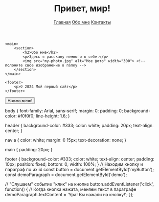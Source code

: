 <!DOCTYPE html>
<html lang="ru">
<head>
    <meta charset="UTF-8">
    <meta name="viewport" content="width=device-width, initial-scale=1.0">
    <title>Мой первый сайт</title>
    <link rel="stylesheet" href=""> <!-- Подключаем CSS -->
</head>
<body>
    <header>
        <h1>Привет, мир!</h1>
        <nav>
            <a href="#">Главная</a>
            <a href="#">Обо мне</a>
            <a href="#">Контакты</a>
        </nav>
    </header>

    <main>
        <section>
            <h2>Обо мне</h2>
            <p>Здесь я расскажу немного о себе.</p>
            <img src="my-photo.jpg" alt="Мое фото" width="300"> <!-- положите свое изображение в папку -->
        </section>
    </main>

    <footer>
        <p>© 2024 Мой первый сайт</p>
    </footer>
</body><script src="script.js"></script>
</body>
<button id="myButton">Нажми меня!</button>
<p id="demo"></p>

body {
    font-family: Arial, sans-serif;
    margin: 0;
    padding: 0;
    background-color: #f0f0f0;
    line-height: 1.6;
}

header {
    background-color: #333;
    color: white;
    padding: 20px;
    text-align: center;
}

nav a {
    color: white;
    margin: 0 15px;
    text-decoration: none;
}

main {
    padding: 20px;
}

footer {
    background-color: #333;
    color: white;
    text-align: center;
    padding: 10px;
    position: fixed;
    bottom: 0;
    width: 100%;
}
// Находим кнопку и параграф по их id
const button = document.getElementById('myButton');
const demoParagraph = document.getElementById('demo');

// "Слушаем" событие "клик" на кнопке
button.addEventListener('click', function() {
    // Когда кнопка нажата, меняем текст в параграфе
    demoParagraph.textContent = 'Ура! Вы нажали на кнопку!';
});

